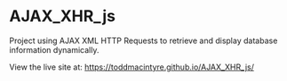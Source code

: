 # AJAX_XHR_js
Project using AJAX XML HTTP Requests to retrieve and display database information dynamically.

View the live site at: https://toddmacintyre.github.io/AJAX_XHR_js/
